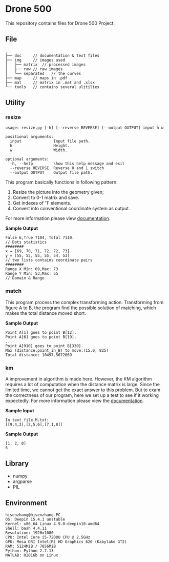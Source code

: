 # Drone 500

This repository contains files for Drone 500 Project.

## File


```
.
├── doc		// documentation & text files
├── img		// images used
│   ├── matrix	// processed images
│   ├── raw	// raw images
│   └── separated	// the curves
├── map		// maps in .pdf
├── mat		// matrix in .mat and .xlsx
└── tools	// contains several ulitilies
```

## Utility

### resize

```
usage: resize.py [-h] [--reverse REVERSE] [--output OUTPUT] input h w

positional arguments:
  input              Input file path.
  h                  Height.
  w                  Width.

optional arguments:
  -h, --help         show this help message and exit
  --reverse REVERSE  Reverse 0 and 1 switch
  --output OUTPUT    Output file path.
```

This program basically functions in following pattern:

1. Resize the picture into the geometry given;
2. Convert to 0-1 matrix and save.
3. Get indexes of '1' elements.
4. Convert into conventional coordinate system as output.

For more information please view [documentation](./doc/workflow.md).

**Sample Output**

```
False 6,True 7104, Total 7110.
// Dots statistics
########
x = [69, 70, 71, 72, 72, 73]
y = [55, 55, 55, 55, 54, 53]
// two lists contains coordinate pairs
########
Range X Min: 69,Max: 73
Range Y Min: 53,Max: 55
// Domain & Range
```

### match

This program process the complex transforming action. Transforming from figure A to B, the program find the possible solution of matching, which makes the total distance moved short.

**Sample Output**

```
Point A[1] goes to point B[12].
Point A[6] goes to point B[19].
...
Point A[910] goes to point B[330].
Max (distance,point_in_B) to move:(15.0, 825)
Total distance: 10497.5672069
```

### km

A improvement in algorithm is made here. However, the KM algorithm requires a lot of computation when the distance matrix is large. Since the limited time, we cannot get the exact answer to this problem. But to exam the correctness of our program, here we set up a test to see if it working expectedly. For more information please view the [documentation](doc/workflow.md).

**Sample Input**

```
In text file M.txt:
[[9,4,3],[2,5,6],[7,1,8]] 
```

**Sample Output**

```
[1, 2, 0]
6
```

## Library

- numpy
- argparse
- PIL


## Environment

```
hisenzhang@hisenzhang-PC
OS: Deepin 15.4.1 unstable
Kernel: x86_64 Linux 4.9.0-deepin10-amd64
Shell: bash 4.4.11
Resolution: 1920x1080
CPU: Intel Core i5-7200U CPU @ 2.5GHz
GPU: Mesa DRI Intel(R) HD Graphics 620 (Kabylake GT2) 
RAM: 5124MiB / 7856MiB
Python: Python 2.7.13
MATLAB: R2016b on Linux
```

